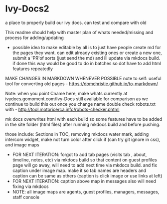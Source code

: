 # Ivy-Docs2
a place to properly build our ivy docs. can test and compare with old

This readme should help with master plan of whats needed/missing and process for adding/updating
 - possible idea to make editable by all is to just have people create md for the pages they want. can edit already existing ones or create a new one, submit a 'PR'of sorts (just send the md) and ill update via mkdocs build. if done this way would be good to do in batches so dot have to add html features repeatedly

MAKE CHANGES IN MARKDOWN WHENEVER POSSIBLE
note to self: useful tool for converting old pages - https://domchristie.github.io/to-markdown/

Note: when you point Cname here, make whats currently at ivydocs.gomoment.com/Ivy-Docs still available for comparison as we continue to build this out
      once you change name double check robots.txt with - http://tool.motoricerca.info/robots-checker.phtml

mk docs overwrites html with each build so some features have to be added in the site folder (html files) after running mkdocs build and before pushing.

those include:
Sections in TOC,
removing mkdocs water mark,
adding intercom widget,
make not turn color after click if (can try git ignore in css),
and image maps 
 - FOR NEXT ITERATION: forgot to add tab pages (visits tab , about, timeline, notes, etc) via mkdocs build so that content on guest profiles page will go away, will need to add next time via mkdocs build. and fix caption under image map. make it so tab names are headers and caption can be same as others (caption is click image or use links at left)
 - FOR NEXT ITERATION: caption above map in messages also will need fixing via mkdocs
 - NOTE: all image maps are agents, guest profiles, managers, messages, staff console


